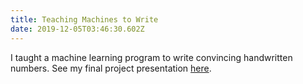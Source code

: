 ```yaml
---
title: Teaching Machines to Write
date: 2019-12-05T03:46:30.602Z
---
```

I taught a machine learning program to write convincing handwritten numbers. See my final project presentation [here](https://drive.google.com/file/d/1gO9bVLDzAgpKk0cpLVPgiuHNhbdgR6po/view?usp=drivesdk).
